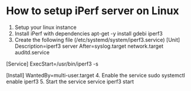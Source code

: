 # How to setup iPerf server on Linux

1. Setup your linux instance
2. Install iPerf with dependencies
  apt-get -y install gdebi iperf3
3. Create the following file (/etc/systemd/system/iperf3.service)
[Unit]
Description=iperf3 server
After=syslog.target network.target auditd.service

[Service]
ExecStart=/usr/bin/iperf3 -s

[Install]
WantedBy=multi-user.target
4. Enable the service
  sudo systemctl enable iperf3
5. Start the service
  service iperf3 start
